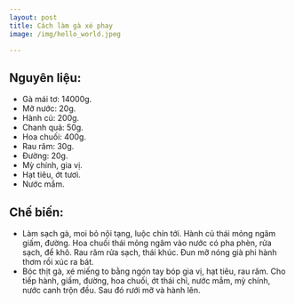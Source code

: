 ```yaml
---
layout: post
title: Cách làm gà xé phay
image: /img/hello_world.jpeg

---
```

## Nguyên liệu:
- Gà mái tơ: 14000g.
- Mỡ nước: 20g.
- Hành củ: 200g.
- Chanh quả: 50g.
- Hoa chuối: 400g.
- Rau răm: 30g.
- Đường: 20g.
- Mỳ chính, gia vị.
- Hạt tiêu, ớt tươi.
- Nước mắm.

## Chế biến:
- Làm sạch gà, moi bỏ nội tạng, luộc chín tới. Hành củ thái mỏng ngâm giấm, đường. Hoa chuối thái mỏng ngâm vào nước có pha phèn, rửa sạch, để khô. Rau răm rửa sạch, thái khúc. Đun mỡ nóng già phi hành thơm rồi xúc ra bát. 
- Bóc thịt gà, xé miếng to bằng ngón tay bóp gia vị, hạt tiêu, rau răm. Cho tiếp hành, giấm, đường, hoa chuối, ớt thái chỉ, nước mắm, mỳ chính, nước canh trộn đều. Sau đó rưới mỡ và hành lên. 
